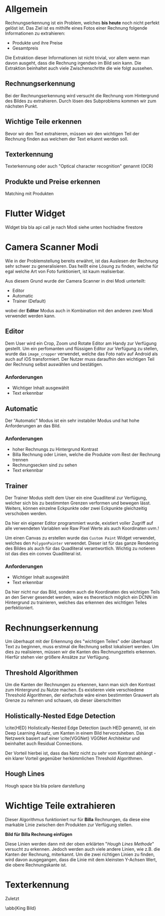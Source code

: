 # Allgemein
Rechnungserkennung ist ein Problem, welches **bis heute** noch nicht perfekt gelöst ist. Das Ziel ist es
mithilfe eines Fotos einer Rechnung folgende Informationen zu extrahieren:

* Produkte und ihre Preise
* Gesamtpreis

Die Extraktion dieser Informationen ist nicht trivial, vor allem wenn man davon ausgeht, dass die Rechnung irgendwo im Bild sein kann.
Die Extraktion beinhaltet auch viele Zwischenschritte die wie folgt aussehen.

## Rechnungserkennung
Bei der Rechnungserkennung wird versucht die Rechnung vom Hintergrund des Bildes zu extrahieren.
Durch lösen des Subproblems kommen wir zum nächsten Punkt.

## Wichtige Teile erkennen
Bevor wir den Text extrahieren, müssen wir den wichtigen Teil der Rechnung finden aus welchem
der Text erkannt werden soll.

## Texterkennung
Texterkennung oder auch "Optical character recognition" genannt (OCR)

## Produkte und Preise erkennen
Matching mit Produkten

# Flutter Widget
Widget bla bla api call je nach Modi siehe unten hochladne firestore

# Camera Scanner Modi
Wie in der Problemstellung bereits erwähnt, ist das Auslesen der Rechnung
sehr schwer zu generalisieren. Das heißt eine Lösung zu finden, welche für
egal welche Art von Foto funktioniert, ist kaum realisierbar.

Aus diesem Grund wurde der Camera Scanner in drei Modi unterteilt:

* Editor
* Automatic
* Trainer (Default)

wobei der **Editor** Modus auch in Kombination mit den anderen zwei Modi verwendet werden kann.

## Editor

Dem User wird ein Crop, Zoom und Rotate Editor am Handy zur Verfügung gestellt. Um ein perfomanten und flüssigen
Editor zur Verfügung zu stellen, wurde das `image_cropper` verwendet, welche das Foto nativ
auf Android als auch auf iOS transformiert. Der Nutzer muss daraufhin
den wichtigen Teil der Rechnung selbst auswählen und bestätigen.

### Anforderungen
* Wichtiger Inhalt ausgewählt
* Text erkennbar

## Automatic
Der "Automatic" Modus ist ein sehr instabiler Modus und hat hohe Anforderungen an das Bild.

### Anforderungen
* hoher Rechnungs zu Hintergrund Kontrast
* Billa Rechnung oder Linien, welche die Produkte vom Rest der Rechnung trennen
* Rechnungsecken sind zu sehen
* Text erkennbar

## Trainer
Der Trainer Modus stellt dem User ein eine Quadliteral zur Verfügung, welcher sich bis zu bestimmten Grenzen verformen
und bewegen lässt. Weiters, können einzelne Eckpunkte oder zwei Eckpunkte gleichzeitig verschoben werden.

Da hier ein eigener Editor programmiert wurde, existiert voller Zugriff auf alle verwendeten Variablen
wie Raw Pixel Werte als auch Koordinaten uvm.!

Um einen Canvas zu erstellen wurde das ``Custom Paint`` Widget verwendet, welches den `PolygonPainter` verwendet.
Dieser ist für das ganze Rendering des Bildes als auch für das Quadliteral verantwortlich. Wichtig zu notieren ist
das dies ein convex Quadliteral ist.

### Anforderungen
* Wichtiger Inhalt ausgewählt
* Text erkennbar

Da hier nicht nur das Bild, sondern auch die Koordinaten des wichtigen Teils an den Server gesendet werden,
wäre es theoretisch möglich ein DCNN im Hintergrund zu trainieren, welches das erkennen des wichtigen Teiles perfektioniert.

# Rechnungserkennung
Um überhaupt mit der Erkennung des "wichtigen Teiles" oder überhaupt Text zu beginnen, muss erstmal die Rechnung
selbst lokalisiert werden. Um dies zu realisieren, müssen wir die Kanten des Rechnungzettels erkennen.
Hierfür stehen vier größere Ansätze zur Verfügung.

## Threshold Algorithmen
Um die Kanten der Rechnungen zu erkennen, kann man sich den Kontrast zum Hintergrund zu Nutze machen.
Es existieren viele verschiedene Threshold Algorithmen, der einfachste wäre einen bestimmten Grauwert als Grenze
zu nehmen und schauen, ob dieser überschritten

## Holistically-Nested Edge Detection
\cite{HED} Holistically-Nested Edge Detection (auch HED genannt), ist ein Deep Learning Ansatz, um
Kanten in einem Bild hervorzuheben. Das Netzwerk basiert auf einer \cite{VGGNet} VGGNet Architektur und beinhaltet auch
Residual Connections.

Der Vorteil hierbei ist, dass das Netz nicht zu sehr vom Kontrast abhängt - ein klarer Vorteil gegenüber herkömmlichen Threshold Algorithmen.

## Hough Lines
Hough space bla bla polare darstellung

# Wichtige Teile extrahieren
Dieser Algorithmus funktioniert nur für **Billa** Rechnungen, da diese eine markable Linie zwischen
den Produkten zur Verfügung stellen.


**Bild für Billa Rechnung einfügen**

Diese Linien werden dann mit der oben erklärten "_Hough Lines Methode_" versucht zu erkennen. Jedoch werden auch viele andere
Linien, wie z.B. die Kanten der Rechnung, miterkannt. Um die zwei richtigen Linien zu finden, wird davon ausgegangen, dass
die Linie mit dem kleinsten Y-Achsen Wert, die obere Rechnungskante ist.

# Texterkennung
Zuletzt



\abb{King Bild}
